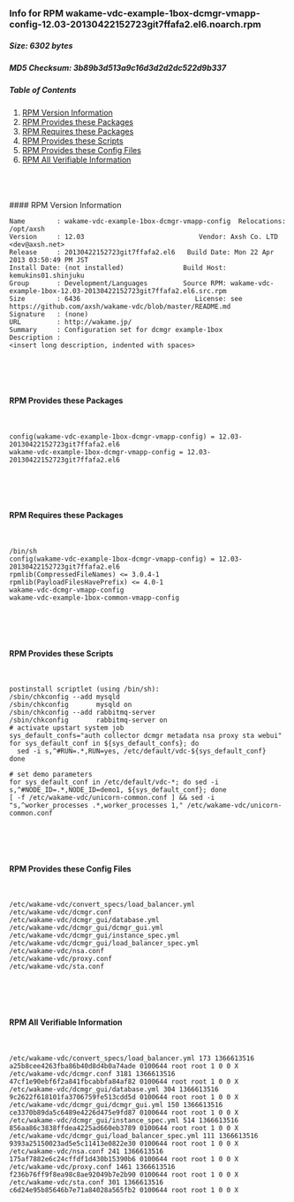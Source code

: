 ### Info for RPM wakame-vdc-example-1box-dcmgr-vmapp-config-12.03-20130422152723git7ffafa2.el6.noarch.rpm  
##### Size: 6302 bytes  
##### MD5 Checksum: 3b89b3d513a9c16d3d2d2dc522d9b337  
##### Table of Contents  
1. [RPM Version Information](#version)  
2. [RPM Provides these Packages ](#provides)  
3. [RPM Requires these Packages](#requires)  
4. [RPM Provides these Scripts](#scripts)  
5. [RPM Provides these Config Files](#config)  
6. [RPM All Verifiable Information](#verifiable)  
&nbsp;  
&nbsp;  
&nbsp;  
<a name="version" />
#### RPM Version Information  
&nbsp;  

```  
Name        : wakame-vdc-example-1box-dcmgr-vmapp-config  Relocations: /opt/axsh 
Version     : 12.03                             Vendor: Axsh Co. LTD <dev@axsh.net>
Release     : 20130422152723git7ffafa2.el6   Build Date: Mon 22 Apr 2013 03:50:49 PM JST
Install Date: (not installed)               Build Host: kemukins01.shinjuku
Group       : Development/Languages         Source RPM: wakame-vdc-example-1box-12.03-20130422152723git7ffafa2.el6.src.rpm
Size        : 6436                             License: see https://github.com/axsh/wakame-vdc/blob/master/README.md
Signature   : (none)
URL         : http://wakame.jp/
Summary     : Configuration set for dcmgr example-1box
Description :
<insert long description, indented with spaces>
```  

&nbsp;  
&nbsp;  
&nbsp;  
<a name="provides" />
#### RPM Provides these Packages  
&nbsp;  

```  
config(wakame-vdc-example-1box-dcmgr-vmapp-config) = 12.03-20130422152723git7ffafa2.el6
wakame-vdc-example-1box-dcmgr-vmapp-config = 12.03-20130422152723git7ffafa2.el6
```  

&nbsp;  
&nbsp;  
&nbsp;  
<a name="requires" />
#### RPM Requires these Packages  
&nbsp;  

```  
/bin/sh  
config(wakame-vdc-example-1box-dcmgr-vmapp-config) = 12.03-20130422152723git7ffafa2.el6
rpmlib(CompressedFileNames) <= 3.0.4-1
rpmlib(PayloadFilesHavePrefix) <= 4.0-1
wakame-vdc-dcmgr-vmapp-config  
wakame-vdc-example-1box-common-vmapp-config  
```  

&nbsp;  
&nbsp;  
&nbsp;  
<a name="scripts" />
#### RPM Provides these Scripts  
&nbsp;  

```  
postinstall scriptlet (using /bin/sh):
/sbin/chkconfig --add mysqld
/sbin/chkconfig       mysqld on
/sbin/chkconfig --add rabbitmq-server
/sbin/chkconfig       rabbitmq-server on
# activate upstart system job
sys_default_confs="auth collector dcmgr metadata nsa proxy sta webui"
for sys_default_conf in ${sys_default_confs}; do
  sed -i s,^#RUN=.*,RUN=yes, /etc/default/vdc-${sys_default_conf}
done

# set demo parameters
for sys_default_conf in /etc/default/vdc-*; do sed -i s,^#NODE_ID=.*,NODE_ID=demo1, ${sys_default_conf}; done
[ -f /etc/wakame-vdc/unicorn-common.conf ] && sed -i "s,^worker_processes .*,worker_processes 1," /etc/wakame-vdc/unicorn-common.conf
```  

&nbsp;  
&nbsp;  
&nbsp;  
<a name="config" />
#### RPM Provides these Config Files  
&nbsp;  

```  
/etc/wakame-vdc/convert_specs/load_balancer.yml
/etc/wakame-vdc/dcmgr.conf
/etc/wakame-vdc/dcmgr_gui/database.yml
/etc/wakame-vdc/dcmgr_gui/dcmgr_gui.yml
/etc/wakame-vdc/dcmgr_gui/instance_spec.yml
/etc/wakame-vdc/dcmgr_gui/load_balancer_spec.yml
/etc/wakame-vdc/nsa.conf
/etc/wakame-vdc/proxy.conf
/etc/wakame-vdc/sta.conf
```  

&nbsp;  
&nbsp;  
&nbsp;  
<a name="verifiable" />
#### RPM All Verifiable Information  
&nbsp;  

```  
/etc/wakame-vdc/convert_specs/load_balancer.yml 173 1366613516 a25b8cee4263fba86b40d8d4b0a74ade 0100644 root root 1 0 0 X
/etc/wakame-vdc/dcmgr.conf 3181 1366613516 47cf1e90ebf6f2a841fbcabbfa84af82 0100644 root root 1 0 0 X
/etc/wakame-vdc/dcmgr_gui/database.yml 304 1366613516 9c2622f618101fa3706759fe513cdd5d 0100644 root root 1 0 0 X
/etc/wakame-vdc/dcmgr_gui/dcmgr_gui.yml 150 1366613516 ce3370b89da5c6489e4226d475e9fd87 0100644 root root 1 0 0 X
/etc/wakame-vdc/dcmgr_gui/instance_spec.yml 514 1366613516 856aa86c3838ffdea4225ad660eb3789 0100644 root root 1 0 0 X
/etc/wakame-vdc/dcmgr_gui/load_balancer_spec.yml 111 1366613516 9393a25150023ad5e5c11413e0822e30 0100644 root root 1 0 0 X
/etc/wakame-vdc/nsa.conf 241 1366613516 175af7882e6c24cffdf1d430b15390b6 0100644 root root 1 0 0 X
/etc/wakame-vdc/proxy.conf 1461 1366613516 f236b76ff9f8ea98c8ae92049b7e2b90 0100644 root root 1 0 0 X
/etc/wakame-vdc/sta.conf 301 1366613516 c6d24e95b85646b7e71a84028a565fb2 0100644 root root 1 0 0 X
```  

&nbsp;  
